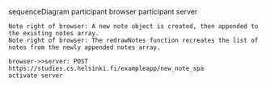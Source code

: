 sequenceDiagram
participant browser
participant server

    Note right of browser: A new note object is created, then appended to the existing notes array.
    Note right of browser: The redrawNotes function recreates the list of notes from the newly appended notes array.

    browser->>server: POST https://studies.cs.helsinki.fi/exampleapp/new_note_spa
    activate server
